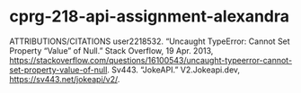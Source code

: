 # cprg-218-api-assignment-alexandra

ATTRIBUTIONS/CITATIONS
user2218532. “Uncaught TypeError: Cannot Set Property “Value” of Null.” Stack Overflow, 19 Apr. 2013, https://stackoverflow.com/questions/16100543/uncaught-typeerror-cannot-set-property-value-of-null.
Sv443. “JokeAPI.” V2.Jokeapi.dev, https://sv443.net/jokeapi/v2/.